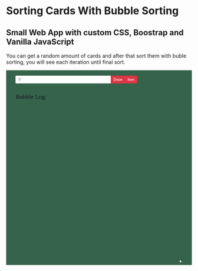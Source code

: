 # Sorting Cards With Bubble Sorting

## Small Web App with custom CSS, Boostrap and Vanilla JavaScript

You can get a random amount of cards and after that sort them with buble sorting, you will see each iteration until final sort.

![Alt Text](./gif.gif)